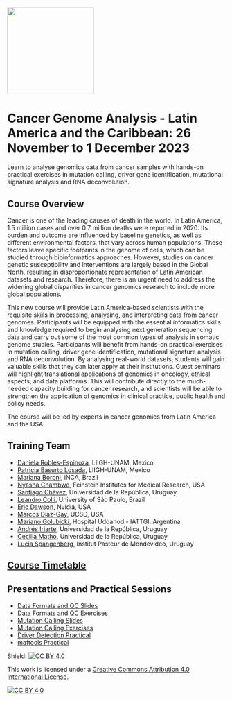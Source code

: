 # <img src="https://coursesandconferences.wellcomeconnectingscience.org/wp-content/themes/wcc_courses_and_conferences/dist/assets/svg/logo.svg" width="200" height="200">

# Cancer Genome Analysis - Latin America and the Caribbean: 26 November to 1 December 2023

Learn to analyse genomics data from cancer samples with hands-on practical exercises in mutation calling, driver gene identification, mutational signature analysis and RNA deconvolution.

## Course Overview

Cancer is one of the leading causes of death in the world. In Latin America, 1.5 million cases and over 0.7 million deaths were reported in 2020. Its burden and outcome are influenced by baseline genetics, as well as different environmental factors, that vary across human populations. These factors leave specific footprints in the genome of cells, which can be studied through bioinformatics approaches. However, studies on cancer genetic susceptibility and interventions are largely based in the Global North, resulting in disproportionate representation of Latin American datasets and research. Therefore, there is an urgent need to address the widening global disparities in cancer genomics research to include more global populations. 

This new course will provide Latin America-based scientists with the requisite skills in processing, analysing, and interpreting data from cancer genomes. Participants will be equipped with the essential informatics skills and knowledge required to begin analysing next generation sequencing data and carry out some of the most common types of analysis in somatic genome studies.  Participants will benefit from hands-on practical exercises in mutation calling, driver gene identification, mutational signature analysis and RNA deconvolution. By analysing real-world datasets, students will gain valuable skills that they can later apply at their institutions. Guest seminars will highlight translational applications of genomics in oncology, ethical aspects, and data platforms. This will contribute directly to the much-needed capacity building for cancer research, and scientists will be able to strengthen the application of genomics in clinical practice, public health and policy needs. 

The course will be led by experts in cancer genomics from Latin America and the USA. 

## Training Team

- [Daniela Robles-Espinoza](http://www.liigh.unam.mx/drobles), LIIGH-UNAM, Mexico
- [Patricia Basurto Losada](https://liigh.unam.mx/drobles/index.php/members/), LIIGH-UNAM, Mexico
- [Mariana Boroni](https://www.gov.br/inca/pt-br/assuntos/pesquisa/pesquisa-basica-e-experimental/bioinformatica-e-biologia-computacional), iNCA, Brazil
- [Nyasha Chambwe](https://feinstein.northwell.edu/institutes-researchers/our-researchers/nyasha-chambwe-phd), Feinstein Institutes for Medical Research, USA
- [Santiago Chávez](http://www.genetica.fmed.edu.uy/integrantes), Universidad de la República, Uruguay
- [Leandro Colli](http://lto.fmrp.usp.br/), University of São Paulo, Brazil
- [Eric Dawson](https://www.erictdawson.com/), Nvidia, USA
- [Marcos Díaz-Gay](https://marcos-diazg.github.io/), UCSD, USA
- [Mariano Golubicki](https://golubicki.github.io/), Hospital Udoanod - IATTGI, Argentina
- [Andrés Iriarte](https://higiene.edu.uy/ddbp/lbc/en/), Universidad de la República, Uruguay
- [Cecilia Mathó](http://www.genetica.fmed.edu.uy/integrantes), Universidad de la República, Uruguay
- [Lucia Spangenberg](https://scholar.google.com/citations?user=V0zb3pYAAAAJ), Institut Pasteur de Mondevideo, Uruguay

## [Course Timetable](https://github.com/WCSCourses/Cancer_Genome_Analysis23/blob/main/Cancer%20Genomics%202023%20Timetable.pdf)

## Presentations and Practical Sessions

- [Data Formats and QC Slides](https://github.com/WCSCourses/Cancer_Genome_Analysis23/blob/main/Modules/Data_formats_and_QC/202310_Module_1_Lecture_Data_formats.pdf)
- [Data Formats and QC Exercises](https://github.com/WCSCourses/Cancer_Genome_Analysis23/blob/main/course_data/Module_1/data_formats_exercises.pdf)
- [Mutation Calling Slides](https://github.com/WCSCourses/Cancer_Genome_Analysis23/blob/main/Modules/Mutation%20calling/Cancer%20Genomics%20Course%20-%20Somatic%20Variant%20Calling.pptx)
- [Mutation Calling Exercises](https://github.com/WCSCourses/Cancer_Genome_Analysis23/blob/main/Modules/Mutation%20calling/mutation_calling_exercises.md)
- [Driver Detection Practical](https://github.com/WCSCourses/Cancer_Genome_Analysis23/blob/main/Modules/Driver_detection/Driver_detection_dndscv_2023.pdf)
- [maftools Practical](https://htmlpreview.github.io/?https://github.com/WCSCourses/Cancer_Genome_Analysis23/blob/main/Modules/Driver_detection/Maftools_practical.html)

Shield: [![CC BY 4.0][cc-by-shield]][cc-by]

This work is licensed under a
[Creative Commons Attribution 4.0 International License][cc-by].

[![CC BY 4.0][cc-by-image]][cc-by]

[cc-by]: http://creativecommons.org/licenses/by/4.0/
[cc-by-image]: https://i.creativecommons.org/l/by/4.0/88x31.png
[cc-by-shield]: https://img.shields.io/badge/License-CC%20BY%204.0-lightgrey.svg

